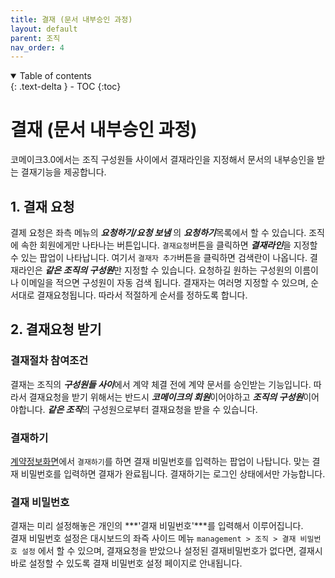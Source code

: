 ```yaml
---
title: 결재 (문서 내부승인 과정)
layout: default
parent: 조직
nav_order: 4
---
```


<details open markdown="block">
  <summary>
    Table of contents
  </summary>
  {: .text-delta }
- TOC
{:toc}
</details>

# 결재 (문서 내부승인 과정)

코메이크3.0에서는 조직 구성원들 사이에서 결재라인을 지정해서 문서의 내부승인을 받는 결재기능을 제공합니다. 


## 1. 결재 요청
결제 요청은 좌측 메뉴의 ***요청하기/요청 보냄*** 의 ***요청하기***목록에서 할 수 있습니다. 
조직에 속한 회원에게만 나타나는 버튼입니다. `결재요청`버튼을 클릭하면 ***결재라인***을 지정할 수 있는 팝업이 나타납니다. 여기서 `결재자 추가`버튼을 클릭하면 검색란이 나옵니다. 결재라인은 ***같은 조직의 구성원***만 지정할 수 있습니다. 요청하길 원하는 구성원의 이름이나 이메일을 적으면 구성원이 자동 검색 됩니다. 결재자는 여러명 지정할 수 있으며, 순서대로 결재요청됩니다. 따라서 적절하게 순서를 정하도록 합니다.  

## 2. 결재요청 받기  

### 결재절차 참여조건
결재는 조직의 ***구성원들 사이***에서 계약 체결 전에 계약 문서를 승인받는 기능입니다. 따라서 결재요청을 받기 위해서는 반드시 ***코메이크의 회원***이어야하고 ***조직의 구성원***이어야합니다. ***같은 조직***의 구성원으로부터 결재요청을 받을 수 있습니다.  

### 결재하기
[계약정보화면](/process/receive.html#1-계약정보화면)에서 `결재하기`를 하면 결재 비밀번호를 입력하는 팝업이 나탑니다. 맞는 결재 비밀번호를 입력하면 결재가 완료됩니다. 결재하기는 로그인 상태에서만 가능합니다. 

### 결재 비밀번호  
결재는 미리 설정해놓은 개인의 ***'결재 비밀번호'***를 입력해서 이루어집니다.  
결재 비밀번호 설정은 대시보드의 좌즉 사이드 메뉴 `management > 조직 > 결재 비밀번호 설정` 에서 할 수 있으며, 결재요청을 받았으나 설정된 결재비밀번호가 없다면, 결재시 바로 설정할 수 있도록 결재 비밀번호 설정 페이지로 안내됩니다.